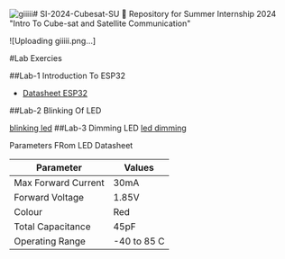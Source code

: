 ![giiiii](https://github.com/Pooja6608/SI-2024-Cubesat-SU/assets/173778746/1a53d91c-578d-456c-b0a7-3953ec5a0314)# SI-2024-Cubesat-SU
📡 Repository for Summer Internship 2024 "Intro To Cube-sat and Satellite Communication"

![Uploading giiiii.png…]


#Lab Exercies


##Lab-1 Introduction To ESP32


- [Datasheet ESP32](https://github.com/silicon-sat/SI-2024-CubeSat/blob/main/docs/Datasheet-ESP32.pdf)

##Lab-2 Blinking Of LED

[blinking led](https://github.com/Pooja6608/SI-2024-Cubesat-SU/blob/main/Arduino/led%20blinking)
##Lab-3 Dimming LED
[led dimming](https://github.com/Pooja6608/SI-2024-Cubesat-SU/blob/main/Arduino/led%20dimming)

Parameters FRom LED Datasheet

| Parameter | Values |
|---------|----------|
|Max Forward Current|30mA|
|Forward Voltage|1.85V|
|Colour|Red|
|Total Capacitance|45pF|
|Operating Range|-40 to 85 C|
